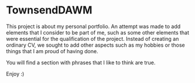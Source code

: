 # TownsendDAWM

This project is about my personal portfolio. An attempt was made to add elements that I consider to be part of me, such as some other elements that were essential for the qualification of the project. Instead of creating an ordinary CV, we sought to add other aspects such as my hobbies or those things that I am proud of having done.

You will find a section with phrases that I like to think are true.

Enjoy :) 


